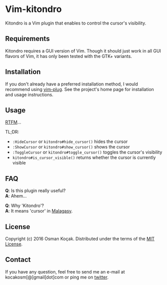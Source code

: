 Vim-kitondro
============

Kitondro is a Vim plugin that enables to control the cursor's visibility.


Requirements
------------

Kitondro requires a GUI version of Vim. Though it should just work in all GUI
flavors of Vim, it has only been tested with the GTK+ variants.


Installation
------------

If you don't already have a preferred installation method, I would recommend
using [vim-plug][1]. See the project's home page for installation and usage
instructions.


Usage
-----

[RTFM][2]...

TL;DR:

* `:HideCursor` or `kitondro#hide_cursor()` hides the cursor
* `:ShowCursor` or `kitondro#show_cursor()` shows the cursor
* `:ToggleCursor` or `kitondro#toggle_cursor()` toggles the cursor's visibility
* `kitondro#is_cursor_visible()` returns whether the cursor is currently visible


FAQ
---

**Q**: Is this plugin really useful?<br/>
**A**: Ahem...

**Q**: Why 'Kitondro'?<br/>
**A**: It means 'cursor' in [Malagasy][3].


License
-------

Copyright (c) 2016 Osman Koçak. Distributed under the terms of the [MIT License][4].


Contact
-------

If you have any question, feel free to send me an e-mail at kocakosm[@]gmail[dot]com
or ping me on [twitter][5].


 [1]: https://github.com/junegunn/vim-plug
 [2]: https://raw.githubusercontent.com/kocakosm/vim-kitondro/master/doc/kitondro.txt
 [3]: https://en.wikipedia.org/wiki/Malagasy_language
 [4]: https://opensource.org/licenses/MIT
 [5]: https://twitter.com/kocakosm
